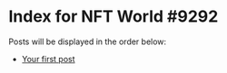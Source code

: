 # Index for NFT World #9292
Posts will be displayed in the order below:

- [Your first post](./001-first.md)

